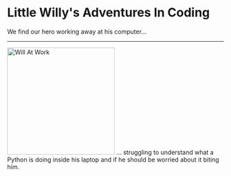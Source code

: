 # Little Willy's Adventures In Coding

We find our hero working away at his computer...

---
<img src="https://i.imgur.com/5SQKnK5.jpg" alt="Will At Work" width="250"/>
... struggling to understand what a Python is doing inside his laptop and if he should be worried about it biting him.
